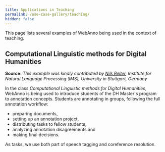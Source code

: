 ```yaml
---
title: Applications in Teaching
permalink: /use-case-gallery/teaching/
hidden: false
---
```


This page lists several examples of WebAnno being used in the context of teaching.

## Computational Linguistic methods for Digital Humanities

**Source**: <i>This example was kindly contributed by <a href="http://nilsreiter.de">Nils Reiter</a>,
Institute for Natural Language Processing (IMS), University in Stuttgart, Germany</i>

In the class <i>Computational Linguistic methods for Digital Humanities</i>, WebAnno is being 
used to introduce students of the DH Master's program to annotation concepts. Students are 
annotating in groups, following the full annotation workflow: 

* preparing documents,
* setting up an annotation project, 
* distributing tasks to fellow students, 
* analyzing annotation disagreements and
* making final decisions. 

As tasks, we use both part of speech tagging and coreference resolution.
